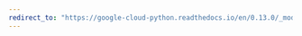 ```yaml
---
redirect_to: "https://google-cloud-python.readthedocs.io/en/0.13.0/_modules/gcloud/search/document.html"
---
```

